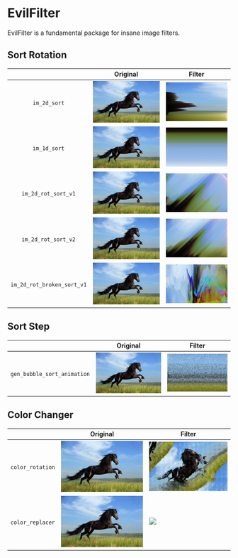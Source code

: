 EvilFilter
==============================

EvilFilter is a fundamental package for insane image filters.

Sort Rotation
------------------------------
| |Original|Filter|
|:-:|-|-|
|`im_2d_sort`               |<img src="sort/figures/original.jpg" width="300"/>    |<img src="sort/figures/00000000.jpg" width="300"/> 
|`im_1d_sort`               |<img src="sort/figures/original.jpg" width="300"/>    |<img src="sort/figures/00000001.jpg" width="300"/> 
|`im_2d_rot_sort_v1`        |<img src="sort/figures/original.jpg" width="300"/>    |<img src="sort/figures/00000002.jpg" width="300"/> 
|`im_2d_rot_sort_v2`        |<img src="sort/figures/original.jpg" width="300"/>    |<img src="sort/figures/00000003.jpg" width="300"/> 
|`im_2d_rot_broken_sort_v1` |<img src="sort/figures/original.jpg" width="300"/>    |<img src="sort/figures/00000004.jpg" width="300"/> 

Sort Step
------------------------------
| |Original|Filter|
|:-:|-|-|
|`gen_bubble_sort_animation` |<img src="color_rotation/figures/original.jpg" width="300"/>      |<img src="sort_step/figures/output.gif" width="300"/>


Color Changer
------------------------------
| |Original|Filter|
|:-:|-|-|
|`color_rotation` |<img src="color_rotation/figures/original.jpg" width="300"/>      |<img src="color_rotation/figures/00000000.gif" width="300"/>
|`color_replacer` |<img src="color_rotation/figures/original.jpg" width="300"/>      |<img src="color_rotation/figures/00000001.jpg" width="300"/>